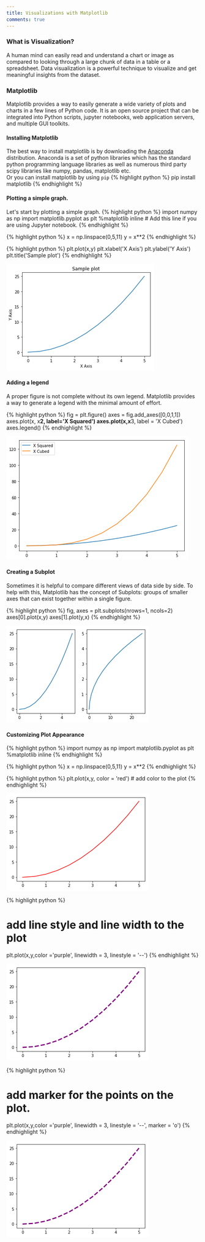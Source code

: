 ```yaml
---
title: Visualizations with Matplotlib
comments: true
---
```


### What is Visualization?
A human mind can easily read and understand a chart or image as compared to looking through a large chunk of data in a table or a spreadsheet. Data visualization is a powerful technique to visualize and get meaningful insights from the dataset. 

### Matplotlib
Matplotlib provides a way to easily generate a wide variety of plots and charts in a few lines of Python code. It is an open source project that can be integrated into Python scripts, jupyter notebooks, web application servers, and multiple GUI toolkits.  

#### Installing Matplotlib
The best way to install matplotlib is by downloading the [Anaconda](https://www.anaconda.com/download/) distribution. Anaconda is a set of python libraries which has the standard python programming language libraries as well as numerous third party scipy libraries like numpy, pandas, matplotlib etc.  
Or you can install matplotlib by using `pip`
{% highlight python %}
pip install matplotlib
{% endhighlight %}

#### Plotting a simple graph.
Let's start by plotting a simple graph.
{% highlight python %}
import numpy as np
import matplotlib.pyplot as plt
%matplotlib inline  # Add this line if you are using Jupyter notebook.
{% endhighlight %}

{% highlight python %}
x = np.linspace(0,5,11)
y = x**2
{% endhighlight %}

{% highlight python %}
plt.plot(x,y)
plt.xlabel('X Axis')
plt.ylabel('Y Axis')
plt.title('Sample plot')
{% endhighlight %}

![Sample Plot](/img/matplotlib_1.png "Sample plot")

#### Adding a legend
A proper figure is not complete without its own legend. Matplotlib provides a way to generate a legend with the minimal amount of effort. 

{% highlight python %}
fig = plt.figure()
axes = fig.add_axes([0,0,1,1])
axes.plot(x, x**2, label='X Squared')
axes.plot(x,x**3, label = 'X Cubed')
axes.legend()
{% endhighlight %}

![Legend](/img/matplotlib_2.png "Legend")

#### Creating a Subplot
Sometimes it is helpful to compare different views of data side by side. To help with this, Matplotlib has the concept of Subplots: groups of smaller axes that can exist together within a single figure.  

{% highlight python %}
fig, axes = plt.subplots(nrows=1, ncols=2)
axes[0].plot(x,y)
axes[1].plot(y,x)
{% endhighlight %}

![Subplot](/img/matplotlib_3.png "Subplot")

#### Customizing Plot Appearance

{% highlight python %}
import numpy as np
import matplotlib.pyplot as plt
%matplotlib inline
{% endhighlight %}

{% highlight python %}
x = np.linspace(0,5,11)
y = x**2
{% endhighlight %}

{% highlight python %}
plt.plot(x,y, color = 'red') # add color to the plot
{% endhighlight %}

![Add color](/img/matplotlib_4.png "Add color")

{% highlight python %}
# add line style and line width to the plot
plt.plot(x,y,color ='purple', linewidth = 3, linestyle = '--') 
{% endhighlight %}

![Add line style and width](/img/matplotlib_5.png "Add line style and width")

{% highlight python %}
# add marker for the points on the plot.
plt.plot(x,y,color ='purple', linewidth = 3, linestyle = '--', marker = 'o') 
{% endhighlight %}

![Add marker](/img/matplotlib_5.png "Add marker")


